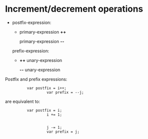 <div id="incrementdecrement-operations" class="section level1">

Increment/decrement operations
==============================

-   postfix-expression:

    -   primary-expression **++**

        primary-expression **--**

    prefix-expression:

    -   **++** unary-expression

        **--** unary-expression

Postfix and prefix expressions:

              var postfix = i++;
                       var prefix = --j;
            

are equivalent to:

              var postfix = i;
                       i += 1;
              
              
                       j -= 1;
                       var prefix = j;
            

</div>
